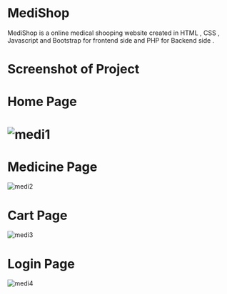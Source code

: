 # MediShop
MediShop is a online medical shooping website created in HTML , CSS , Javascript and Bootstrap for frontend side and PHP for Backend side .
# Screenshot of Project
# Home Page
# ![medi1](https://user-images.githubusercontent.com/53260266/153595609-2f04fe12-9337-4ed7-b748-d6af830815e7.png)
# Medicine Page
![medi2](https://user-images.githubusercontent.com/53260266/153596426-41298b95-3612-47f1-ad75-1b4e77139c89.png)
# Cart Page
![medi3](https://user-images.githubusercontent.com/53260266/153596474-c0a04b78-75c5-4cc0-88bd-486619ff5984.png)
# Login Page
![medi4](https://user-images.githubusercontent.com/53260266/153596700-8221d514-f67b-4e5c-9f57-947a3f4fa318.png)
